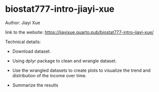 # biostat777-intro-jiayi-xue

Author: Jiayi Xue 


link to the website: https://jiayixue.quarto.pub/biostat777-intro-jiayi-xue/


Technical details:

-   Download dataset.

-   Using dplyr package to clean and wrangle dataset.

-   Use the wrangled datasets to create plots to visualize the trend and distribution of the income over time.

-   Summarize the results
